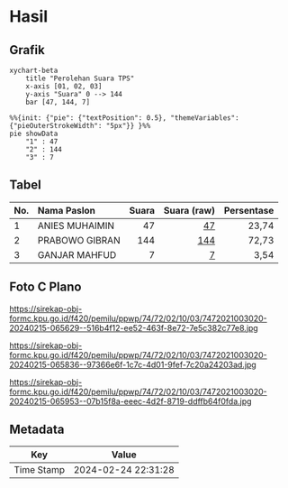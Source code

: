 # Hasil

## Grafik

```mermaid
xychart-beta
    title "Perolehan Suara TPS"
    x-axis [01, 02, 03]
    y-axis "Suara" 0 --> 144
    bar [47, 144, 7]
```

```mermaid
%%{init: {"pie": {"textPosition": 0.5}, "themeVariables": {"pieOuterStrokeWidth": "5px"}} }%%
pie showData
    "1" : 47
    "2" : 144
    "3" : 7
```

## Tabel

| No. | Nama Paslon    | Suara | Suara (raw) | Persentase |
|:--- |:-------------- | -----:| -----------:| ----------:|
| 1   | ANIES MUHAIMIN | 47    | [47][p-1]   | 23,74      |
| 2   | PRABOWO GIBRAN | 144   | [144][p-2]  | 72,73      |
| 3   | GANJAR MAHFUD  | 7     | [7][p-3]    | 3,54       |


[p-1]: https://github.com/gigit-pemilu/pemilu-2024-74-sulawesi-tenggara/blob/main/pilpres/hitung-suara/sub/74-sulawesi-tenggara/sub/72-kota-bau-bau/sub/02-wolio/sub/1003-bataraguru/sub/020-tps/sub/paslon-1.txt
[p-2]: https://github.com/gigit-pemilu/pemilu-2024-74-sulawesi-tenggara/blob/main/pilpres/hitung-suara/sub/74-sulawesi-tenggara/sub/72-kota-bau-bau/sub/02-wolio/sub/1003-bataraguru/sub/020-tps/sub/paslon-2.txt
[p-3]: https://github.com/gigit-pemilu/pemilu-2024-74-sulawesi-tenggara/blob/main/pilpres/hitung-suara/sub/74-sulawesi-tenggara/sub/72-kota-bau-bau/sub/02-wolio/sub/1003-bataraguru/sub/020-tps/sub/paslon-3.txt

## Foto C Plano

https://sirekap-obj-formc.kpu.go.id/f420/pemilu/ppwp/74/72/02/10/03/7472021003020-20240215-065629--516b4f12-ee52-463f-8e72-7e5c382c77e8.jpg

https://sirekap-obj-formc.kpu.go.id/f420/pemilu/ppwp/74/72/02/10/03/7472021003020-20240215-065836--97366e6f-1c7c-4d01-9fef-7c20a24203ad.jpg

https://sirekap-obj-formc.kpu.go.id/f420/pemilu/ppwp/74/72/02/10/03/7472021003020-20240215-065953--07b15f8a-eeec-4d2f-8719-ddffb64f0fda.jpg


## Metadata

| Key        | Value               |
| ---------- | ------------------- |
| Time Stamp | 2024-02-24 22:31:28 |



